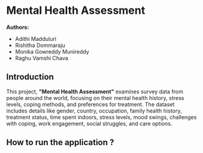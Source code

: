 
# Mental Health Assessment

**Authors:**  
- Adithi Madduluri  
- Rishitha Dommaraju  
- Monika Gowreddy Munireddy  
- Raghu Vamshi Chava

## Introduction 
This project, **"Mental Health Assessment"** examines survey data from people around the world, focusing on their mental health history, stress levels, coping methods, and preferences for treatment. The dataset includes details like gender, country, occupation, family health history, treatment status, time spent indoors, stress levels, mood swings, challenges with coping, work engagement, social struggles, and care options.

## How to run the application ?


<!--stackedit_data:
eyJoaXN0b3J5IjpbLTQyNzkzNjA3OV19
-->